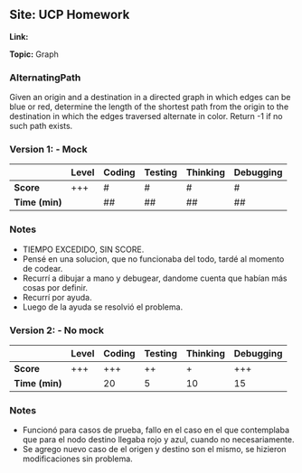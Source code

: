 ## Site: UCP Homework

**Link:** 

**Topic:** Graph

### AlternatingPath

Given an origin and a destination in a directed graph in which edges can be
blue or red, determine the length of the shortest path from the origin to the
destination in which the edges traversed alternate in color. Return -1 if no 
such path exists.

### Version 1: - Mock

|           | Level | Coding | Testing | Thinking | Debugging  |
|-----------|-------|--------|---------|----------|------------|
| **Score** | +++   | #      | #       | #        | #          |
| **Time (min)** |  | ## | ## | ## | ## |

### Notes
- TIEMPO EXCEDIDO, SIN SCORE. 
- Pensé en una solucion, que no funcionaba del todo, tardé al momento de codear.
- Recurrí a dibujar a mano y debugear, dandome cuenta que habían más cosas por definir.
- Recurrí por ayuda.
- Luego de la ayuda se resolvió el problema.

### Version 2: - No mock

|           | Level | Coding | Testing | Thinking | Debugging  |
|-----------|-------|--------|---------|----------|------------|
| **Score** | +++   | +++    | ++      | +        | +++        |
| **Time (min)** |  | 20 | 5 | 10 | 15 |

### Notes
- Funcionó para casos de prueba, fallo en el caso en el que contemplaba que para el nodo destino
llegaba rojo y azul, cuando no necesariamente. 
- Se agrego nuevo caso de el origen y destino son el mismo, se hizieron modificaciones sin problema.